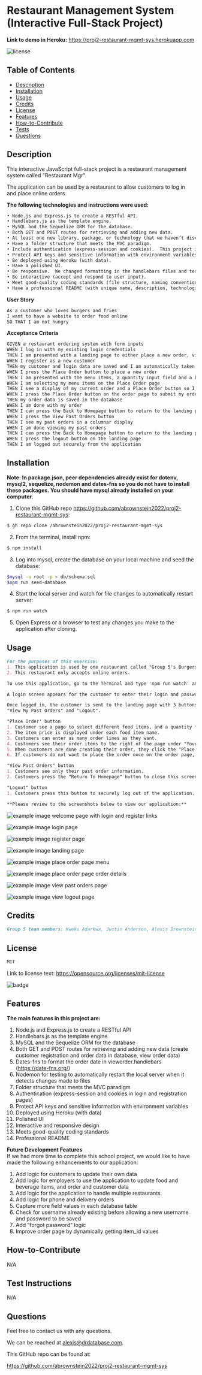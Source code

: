# Restaurant Management System (Interactive Full-Stack Project)

**Link to demo in Heroku:**
https://proj2-restaurant-mgmt-sys.herokuapp.com

![license](https://img.shields.io/badge/license-MIT-black)

## Table of Contents

- [Description](#description)
- [Installation](#installation)
- [Usage](#usage)
- [Credits](#credits)
- [License](#license)
- [Features](#features)
- [How-to-Contribute](#how-to-contribute)
- [Tests](#test-instructions)
- [Questions](#questions)

## Description

<!-- this is `inline-code` here -->

This interactive JavaScript full-stack project is a restaurant management system called "Restaurant Mgr". 

The application can be used by a restaurant to allow customers to log in and place online orders.

**The following technologies and instructions were used:**

```md
• Node.js and Express.js to create a RESTful API.
• Handlebars.js as the template engine.
• MySQL and the Sequelize ORM for the database.
• Both GET and POST routes for retrieving and adding new data.
• At least one new library, package, or technology that we haven’t discussed in class.  This project uses dates-fns to format the order date in vieworder.handlebars (https://date-fns.org/).  We also used Nodemon for testing to automatically restart the local server when it detects changes made to files.
• Have a folder structure that meets the MVC paradigm.
• Include authentication (express-session and cookies).  This project includes register and login pages for customers to login to place online orders from our restaurant "Group 5's Burgers and Fries".
• Protect API keys and sensitive information with environment variables.
• Be deployed using Heroku (with data).
• Have a polished UI.
• Be responsive.  We changed formatting in the handlebars files and tested to ensure the design works on smaller screens, like mobile devices.
• Be interactive (accept and respond to user input).
• Meet good-quality coding standards (file structure, naming conventions, follows best practices for class/id naming conventions, indentation, quality comments, etc).
• Have a professional README (with unique name, description, technologies used, screenshot, and link to deployed application).

```

**User Story**  

```md
As a customer who loves burgers and fries
I want to have a website to order food online
SO THAT I am not hungry
``` 

**Acceptance Criteria**

```md
GIVEN a restaurant ordering system with form inputs
WHEN I log in with my existing login credentials
THEN I am presented with a landing page to either place a new order, view my past orders or logout
WHEN I register as a new customer 
THEN my customer and login data are saved and I am automatically taken to the landing page
WHEN I press the Place Order button to place a new order
THEN I am presented with the menu items, a quantity input field and a button to add amy item to my order
WHEN I am selecting my menu items on the Place Order page
THEN I see a display of my current order and a Place Order button so I can place my order when I am ready 
WHEN I press the Place Order button on the order page to submit my order
THEN my order data is saved in the database
WHEN I am done with my order
THEN I can press the Back to Homepage button to return to the landing page
WHEN I press the View Past Orders button
THEN I see my past orders in a columnar display
WHEN I am done viewing my past orders
THEN I can press the Back to Homepage button to return to the landing page
WHEN I press the logout button on the landing page
THEN I am logged out securely from the application
```

## Installation
<!-- audience is other developers -->
**Note: In package.json, peer dependencies already exist for dotenv, mysql2, sequelize, nodemon and dates-fns so you do not have to install these packages. You should have mysql already installed on your computer.**

1. Clone this GitHub repo https://github.com/abrownstein2022/proj2-restaurant-mgmt-sys:
<!-- Check out the gh cli tool from github -->
```bash
$ gh repo clone /abrownstein2022/proj2-restaurant-mgmt-sys
```
2. From the terminal, install npm:

```bash
$ npm install
```

3. Log into mysql, create the database on your local machine and seed the database:

```bash
$mysql -u root -p < db/schema.sql
$npm run seed-database
```

<!-- [] implies user input 
 mysql> restaurant_mgr < C:\[filename].sql
-->

4. Start the local server and watch for file changes to automatically restart server:
```bash
$ npm run watch 
```

5. Open Express or a browser to test any changes you make to the application after cloning.

## Usage

```md
For the purposes of this exercise:
1. This application is used by one restaurant called "Group 5's Burgers and Fries".
2. This restaurant only accepts online orders.

To use this application, go to the Terminal and type 'npm run watch' and press enter.

A login screen appears for the customer to enter their login and password, or register as a new customer.  

Once logged in, the customer is sent to the landing page with 3 buttons: "Place Order",
"View My Past Orders" and "Logout".  

"Place Order' button
1. Customer see a page to select different food items, and a quantity for each item. 
2. The item price is displayed under each food item name.    
3. Customers can enter as many order lines as they want.
4. Customers see their order items to the right of the page under "Your Order" and a total order cost.
5. When customers are done creating their order, they click the "Place Order" button, and their order data is created in the database, and they are automatically sent to the "View Past Orders" page.
6. If customers do not want to place the order once on the order page, they can press the "Back To Homepage" button to close this screen and return to the landing page.

"View Past Orders" button
1. Customers see only their past order information.
2. Customers press the "Return To Homepage" button to close this screen and return to the landing page.

"Logout" button
1. Customers press this button to securely log out of the application.

**Please review to the screenshots below to view our application:**
```
![example image welcome page with login and register links](./public/images/welcome-page.jpg)

![example image login page](./public/images/login-page.jpg)

![example image register page](./public/images/register-page.jpg)

![example image landing page](./public/images/landing-page.jpg)

![example image place order page menu](./public/images/place-order-page.jpg)

![example image place order page order details](./public/images/your-order.jpg)

![example image view past orders page](./public/images/view-orders-page.jpg)

![example image view logout page](./public/images/logout-page.jpg)

## Credits

```md
Group 5 team members: Kweku Adarkwa, Justin Anderson, Alexis Brownstein, Ryan Dong, Luana Paredes, bootcamp instructor, TAs and bootcamp tutor: Phil, and Wyzant tutor: Mike
```

## License

 ```md
 MIT 
```

Link to license text:
https://opensource.org/licenses/mit-license


![badge](https://img.shields.io/badge/license-mit-black)


## Features

<!-- 
# h1
###### h6
**bold**
*italic*
_underline_

| key | value |
|-|-|
| name | 'bob' |


- list
- items

1. numberd
1. list
1. all ones - auttomatic numbering
Feattures for *future* development
 -->
**The main features in this project are:**<br>
1. Node.js and Express.js to create a RESTful API
1. Handlebars.js as the template engine
1. MySQL and the Sequelize ORM for the database
1. Both GET and POST routes for retrieving and adding new data (create customer registration and order data in database, view order data)
1. Dates-fns to format the order date in vieworder.handlebars (https://date-fns.org/)
1. Nodemon for testing to automatically restart the local server when it detects changes made to files
1. Folder structure that meets the MVC paradigm
1. Authentication (express-session and cookies in login and registration pages)
1. Protect API keys and sensitive information with environment variables
1. Deployed using Heroku (with data)
1. Polished UI
1. Interactive and responsive design
1. Meets good-quality coding standards 
1. Professional README

**Future Development Features**<br>
If we had more time to complete this school project, we would like to have made the following enhancements to our application:

1. Add logic for customers to update their own data
1. Add logic for employers to use the application to update food and beverage items, and order and customer data
1. Add logic for the application to handle multiple restaurants
1. Add logic for phone and delivery orders
1. Capture more field values in each database table
1. Check for username already existing before allowing a new username and password to be saved
1. Add “forgot password” logic
1. Improve order page by dynamically getting item_id values


## How-to-Contribute

N/A

## Test Instructions

N/A

## Questions

Feel free to contact us with any questions.

We can be reached at alexis@drdatabase.com.

This GitHub repo can be found at:
  
https://github.com/abrownstein2022/proj2-restaurant-mgmt-sys
 
